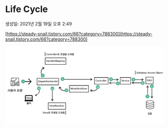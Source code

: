 # Life Cycle

생성일: 2021년 2월 19일 오후 2:49

[https://steady-snail.tistory.com/66?category=788300](https://steady-snail.tistory.com/66?category=788300)

![Life%20Cycle%20c8f0962891aa434999e474e1938ce46b/Untitled.png](Life%20Cycle%20c8f0962891aa434999e474e1938ce46b/Untitled.png)